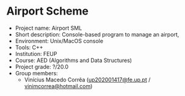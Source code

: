 # Airport Scheme

* Project name: Airport SML
* Short description: Console-based program to manage an airport,
* Environment: Unix/MacOS console
* Tools: C++
* Institution: FEUP
* Course: AED (Algorithms and Data Structures)
* Project grade: ?/20.0
* Group members: 
  * Vinícius Macedo Corrêa (up202001417@fe.up.pt / vinimcorrea@hotmail.com)
               
   
